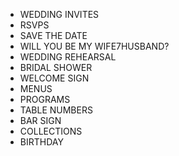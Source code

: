 - WEDDING INVITES
- RSVPS
- SAVE THE DATE
- WILL YOU BE MY WIFE7HUSBAND?
- WEDDING REHEARSAL
- BRIDAL SHOWER
- WELCOME SIGN
- MENUS
- PROGRAMS
- TABLE NUMBERS
- BAR SIGN
- COLLECTIONS
- BIRTHDAY
